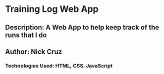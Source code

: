 # Training Log Web App

## Description: A Web App to help keep track of the runs that I do

## Author: Nick Cruz

### Technologies Used: HTML, CSS, JavaScript
